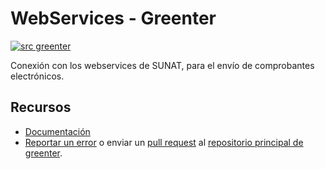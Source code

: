 # WebServices - Greenter

[![src greenter](https://greenter.dev/img/greenter_badge.svg)](https://github.com/thegreenter/greenter)
    
Conexión con los webservices de SUNAT, para el envío de comprobantes electrónicos.

## Recursos
- [Documentación](https://greenter.dev/packages/ws/)
- [Reportar un error](https://github.com/thegreenter/greenter/issues) o enviar un [pull request](https://github.com/thegreenter/greenter/pulls) al [repositorio principal de greenter](https://github.com/thegreenter/greenter).
